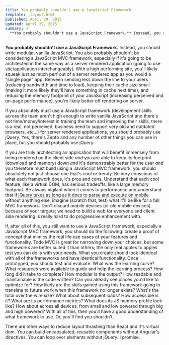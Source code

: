 ```yaml
---
title: You probably shouldn't use a JavaScript Framework
template: _layout.html
published: April 29, 2015
updated: April 29, 2015
summary: >
  **You probably shouldn't use a JavaScript Framework.** Instead, you should write modular, vanilla JavaScript.
---
```

**You probably shouldn't use a JavaScript Framework.** Instead, you should write modular, vanilla JavaScript. You also probably shouldn't be considering a JavaScript MVC framework, especially if it's going to be architected in the same way as a server rendered application (going to use site/application interchangeably). With a high performing site, you'll likely squeak just as much perf out of a server rendered app as you would a "single page" app. Between sending less down the line to your users (reducing bandwidth and time to load), keeping their cache size small (making it more likely they'll have something in cache next time), and reducing the memory footprint of your JavaScript (increasing perceived and on-page performance), you're likely better off rendering on server.

If you absolutely must use a JavaScript framework (development skills across the team aren't high enough to write vanilla JavaScript and there's not time/money/interest in training the team and improving their skills, there is a real, not perceived, business need to support very old and outdated browsers, etc…) for server rendered applications, you should probably use jQuery. Yes, there's Zepto and any number of other things you can use in place, but you should probably use jQuery.

If you are truly architecting an application that will benefit immensely from being rendered on the client side _and_ you are able to keep its footprint (download and memory) down _and_ it's demonstrably better for the user _and_ you therefore must build using a JavaScript MVC framework, you should absolutely not just choose one that's cool or trendy. Be very conscious of what each framework does, it's pros and cons. Understand that each cool feature, like a virtual DOM, has serious tradeoffs, like a large memory footprint. Be always vigilant when it comes to performance and understand that if [jQuery takes as long as it does to parse and execute on mobile](http://timkadlec.com/2014/09/js-parse-and-execution-time/) without anything else, imagine (scratch that, test) what it'll be like for a full MVC framework. Don't discard mobile devices (or old mobile devices) because of your targets; we need to build a web for everyone and client side rendering is really hard to do progressive enhancement with.

If, after all of this, you still want to use a JavaScript framework, especially a JavaScript MVC framework, you should do the following: create a proof of concept that mimics the real life use cases of your features and functionality. Todo MVC is great for narrowing down your choices, but some frameworks are better suited it than others; the only real apples to apples test you can do is with your needs. What you create should look identical with all of the frameworks and have identical functionality. Once prototyped, you should test and evaluate. What was the learning curve? What resources were available to guide and help the learning process? How long did it take to complete? How modular is the output? How readable and maintainable is the code written? Can you already see places you'd like to optimize for? How likely are the skills gained using this framework going to translate to future work when this framework no longer exists? What's the total over the wire size? What about subsequent loads? How accessible is it? What are its performance metrics? What does its JS memory profile look like? How about across all devices, from small and low powered through big and high powered? With all of this, then you'll have a good understanding of what framework to use. Or, you'll find you shouldn't.

There are other ways to reduce layout thrashing than React and it's virtual dom. You can build encapsulated, reusable components without Angular's directives. You can loop over elements without jQuery. I promise.

